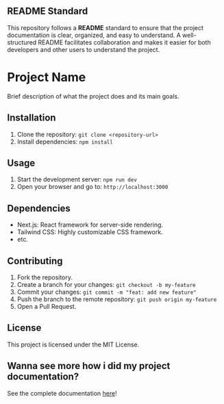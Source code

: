 ## README Standard
This repository follows a **README**  standard to ensure that the project documentation is clear, organized, and easy to understand. A well-structured README facilitates collaboration and makes it easier for both developers and other users to understand the project.

# Project Name

Brief description of what the project does and its main goals.

## Installation

1. Clone the repository: `git clone <repository-url>`
2. Install dependencies: `npm install`

## Usage

1. Start the development server: `npm run dev`
2. Open your browser and go to: `http://localhost:3000`

## Dependencies

- Next.js: React framework for server-side rendering.
- Tailwind CSS: Highly customizable CSS framework.
- etc.

## Contributing

1. Fork the repository.
2. Create a branch for your changes: `git checkout -b my-feature`
3. Commit your changes: `git commit -m "feat: add new feature"`
4. Push the branch to the remote repository: `git push origin my-feature`
5. Open a Pull Request.

## License

This project is licensed under the MIT License.


## Wanna see more how i did my project documentation?
See the complete documentation [here](./Readme.md)!


